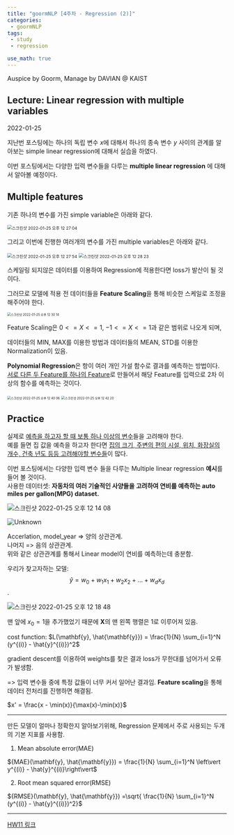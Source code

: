 ```yaml
---
title: "goormNLP [4주차 - Regression (2)]"  
categories:
 - goormNLP
tags:
 - study
 - regression

use_math: true
---
```


Auspice by Goorm, Manage by DAVIAN @ KAIST

## Lecture: Linear regression with multiple variables

2022-01-25

지난번 포스팅에는 하나의 독립 변수 $x$에 대해서 하나의 종속 변수 $y$ 사이의 관계를 알아보는 simple linear regression에 대해서 실습을 하였다.

이번 포스팅에서는 다양한 입력 변수들을 다루는 **multiple linear regression** 에 대해서 알아볼 예정이다.



## Multiple features

기존 하나의 변수를 가진 simple variable은 아래와 같다.

<img src="https://user-images.githubusercontent.com/67947808/150905514-fe4ab955-0ae5-4420-bcb3-c90c2f56afe2.png" alt="스크린샷 2022-01-25 오후 12 27 04" style="zoom:67%;" />



그리고 이번에 진행한 여러개의 변수를 가진 multiple variables은 아래와 같다.

<img src="https://user-images.githubusercontent.com/67947808/150905595-3587636e-726b-4841-b661-0de24caa8a42.png" alt="스크린샷 2022-01-25 오후 12 27 54" style="zoom:67%;" />

<img src="https://user-images.githubusercontent.com/67947808/150905641-6d97a16b-2500-4b5f-b31b-bfeb041d7846.png" alt="스크린샷 2022-01-25 오후 12 28 23" style="zoom:67%;" />



스케일링 되지않은 데이터를 이용하여 Regression에 적용한다면 loss가 발산이 될 것이다. 

그러므로 모델에 적용 전 데이터들을 **Feature Scaling**을 통해 비슷한 스케일로 조정을 해주어야 한다.

<img src="https://user-images.githubusercontent.com/67947808/150905846-2c2f4cc9-5608-43de-a68c-c4dfef77aab3.png" alt="스크린샷 2022-01-25 오후 12 30 14" style="zoom: 50%;" />

Feature Scaling은 $0<=X<=1$, $-1<=X<=1$과 같은 범위로 나오게 되며,

데이터들의 MIN, MAX를 이용한 방법과 데이터들의 MEAN, STD를 이용한 Normalization이 있음.



**Polynomial Regression**은 항이 여러 개인 가설 함수로 결과를 예측하는 방법이다.  
<u>서로 다른 두 Feature를 하나의 Feature</u>로 만들어서 해당 Feature를 입력으로 2차 이상의 함수를 예측하는 것이다.

<img src="https://user-images.githubusercontent.com/67947808/150906733-e65649a3-d975-47a3-b77c-6fe7a7d455de.png" alt="스크린샷 2022-01-25 오후 12 40 06" style="zoom: 50%;" />

<img src="https://user-images.githubusercontent.com/67947808/150906938-6179f1fc-5d5e-43e5-a27b-c8e9cda2c6d2.png" alt="스크린샷 2022-01-25 오후 12 42 20" style="zoom:50%;" />





## Practice



실제로 <u>예측을 하고자 할 때 보통 하나 이상의 변수</u>들을 고려해야 한다.  
예를 들면 집 값을 예측을 하고자 한다면 <u>집의 크기, 주변의 편의 시설, 위치, 화장실의 개수, 건축 년도 등등 고려해야할 변수들</u>이 많다.

이번 포스팅에서는 다양한 입력 변수 들을 다루는 Multiple linear regression **예시**를 들어 볼 것이다.  
사용한 데이터셋: **자동차의 여러 기술적인 사양들을 고려하여 연비를 예측하는 auto miles per gallon(MPG) dataset.**



![스크린샷 2022-01-25 오후 12 14 08](https://user-images.githubusercontent.com/67947808/150904247-5cddc436-f796-4068-afc8-93ba00b9068f.png)

![Unknown](https://user-images.githubusercontent.com/67947808/150904351-8135aeb4-db27-4afa-8fe3-1b128d58dffa.png)



Accerlation, model_year => 양의 상관관계.  
나머지 => 음의 상관관계.  
위와 같은 상관관계를 통해서 Linear model이 연비를 예측하는데 충분함.  



우리가 찾고자하는 모델: $$\hat{y} = w_0 + w_1x_1 + w_2x_2 + ... + w_dx_d$$.

![스크린샷 2022-01-25 오후 12 18 48](https://user-images.githubusercontent.com/67947808/150904749-02fd2e70-59d5-4b03-9678-5c3abb197007.png)

맨 앞에 $x_0 = 1$을 추가했었기 때문에 $\mathbf{X}$의 맨 왼쪽 행렬은 1로 이루어져 있음. 



cost function: $L(\mathbf{y}, \hat{\mathbf{y}}) = \frac{1}{N} \sum_{i=1}^N (y^{(i)} - \hat{y}^{(i)})^2$



gradient descent를 이용하여 weights를 찾은 결과 loss가 무한대를 넘어가서 오류가 발생함.

=> 입력 변수들 중에 특정 값들이 너무 커서 일어난 결과임. **Feature scaling**을 통해 데이터 전처리를 진행하면 해결됨.

$x' = \frac{x - \min(x)}{\max(x)-\min(x)}$

---

만든 모델이 얼마나 정확한지 알아보기위해, Regression 문제에서 주로 사용되는 두개의 기본 지표를 사용함.

1. Mean absolute error(MAE)

${MAE}(\mathbf{y}, \hat{\mathbf{y}}) = \frac{1}{N} \sum_{i=1}^N \left\vert y^{(i)} - \hat{y}^{(i)}\right\vert$



2. Root mean squared error(RMSE)

${RMSE}(\mathbf{y}, \hat{\mathbf{y}}) =\sqrt{ \frac{1}{N} \sum_{i=1}^N (y^{(i)} - \hat{y}^{(i)})^2}$



---

[HW11 링크](https://github.com/wjh1065/goormNLP/blob/main/03_Regression/sol/%5BHW11%5D_Multiple_Linear_Regression.ipynb)


